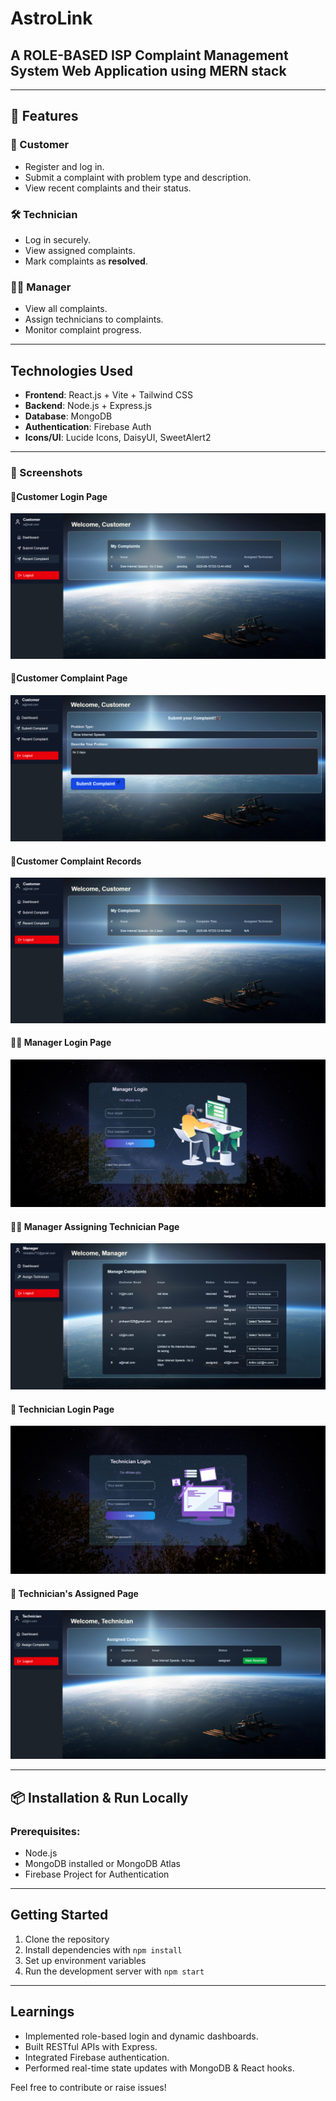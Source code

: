 # AstroLink

## A ROLE-BASED ISP Complaint Management System Web Application using MERN stack

---

## 🚀 Features

### 👤 Customer
- Register and log in.
- Submit a complaint with problem type and description.
- View recent complaints and their status.

### 🛠️ Technician
- Log in securely.
- View assigned complaints.
- Mark complaints as **resolved**.

### 🧑‍💼 Manager
- View all complaints.
- Assign technicians to complaints.
- Monitor complaint progress.

---

## Technologies Used

- **Frontend**: React.js + Vite + Tailwind CSS
- **Backend**: Node.js + Express.js
- **Database**: MongoDB
- **Authentication**: Firebase Auth
- **Icons/UI**: Lucide Icons, DaisyUI, SweetAlert2

---

### 📸 Screenshots

#### 🔐Customer Login Page  
![Login Page](./screenshot/customercomplainRecord.png)
#### 🔐Customer Complaint Page  
![Login Page](./screenshot/customerComplain.png)
#### 🔐Customer Complaint Records  
![Login Page](./screenshot/customercomplainRecord.png)

#### 👨‍💼 Manager Login Page  
![Manager Dashboard](./screenshot/manager.png)
#### 👨‍💼 Manager Assigning Technician Page  
![Manager Dashboard](./screenshot/managerAssigningTech.png)

#### 👷 Technician Login Page  
![Technician Dashboard](./screenshot/techlogin.png)
#### 👷 Technician's Assigned Page  
![Technician Dashboard](./screenshot/technicianAssignedComplaints.png)

---

## 📦 Installation & Run Locally

### Prerequisites:
- Node.js
- MongoDB installed or MongoDB Atlas
- Firebase Project for Authentication

---

## Getting Started

1. Clone the repository
2. Install dependencies with `npm install`
3. Set up environment variables
4. Run the development server with `npm start`

---

## Learnings

- Implemented role-based login and dynamic dashboards.
- Built RESTful APIs with Express.
- Integrated Firebase authentication.
- Performed real-time state updates with MongoDB & React hooks.


Feel free to contribute or raise issues!
